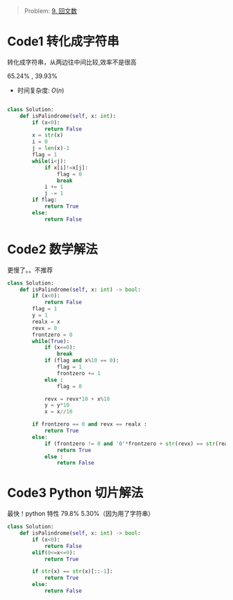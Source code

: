 > Problem: [9. 回文数](https://leetcode.cn/problems/palindrome-number/description/)

# Code1 转化成字符串

转化成字符串，从两边往中间比较,效率不是很高

65.24% , 39.93%

- 时间复杂度: $O(n)$

```Python []

class Solution:
    def isPalindrome(self, x: int):
        if (x<0):
            return False
        x = str(x)
        i = 0
        j = len(x)-1
        flag = 1
        while(i<j):
            if x[i]!=x[j]:
                flag = 0
                break
            i += 1
            j -= 1
        if flag:
            return True
        else:
            return False

```

# Code2 数学解法

更慢了。。不推荐

```Python []
class Solution:
    def isPalindrome(self, x: int) -> bool:
        if (x<0):
            return False
        flag = 1
        y = 1
        realx = x
        revx = 0
        frontzero = 0
        while(True):
            if (x==0):
                break
            if (flag and x%10 == 0):
                flag = 1
                frontzero += 1
            else :
                flag = 0

            revx = revx*10 + x%10
            y = y*10
            x = x//10

        if frontzero == 0 and revx == realx :
            return True
        else:
            if (frontzero != 0 and '0'*frontzero + str(revx) == str(realx)):
                return True
            else :
                return False

```

# Code3 Python 切片解法

最快！python 特性
79.8% 5.30%（因为用了字符串）

```Python []
class Solution:
    def isPalindrome(self, x: int) -> bool:
        if (x<0):
            return False
        elif(0<=x<=9):
            return True

        if str(x) == str(x)[::-1]:
            return True
        else:
            return False

```

